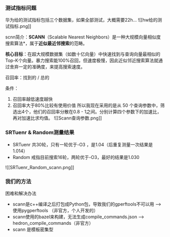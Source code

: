 ### 测试指标问题
华为给的测试指标包括三个数据集，如果全部测试，大概需要22h...
![[hw给的测试指标.png]]

scnn简介：**SCANN​**​（Scalable Nearest Neighbors）是一种​大规模向量相似度搜索算法​*，属于​**​近似最近邻搜索​**​的范畴。

**​核心目标​**​：在超大规模数据集（如数十亿向量）中快速找到与查询向量最相似的Top-K个向量。暴力搜索能100%召回，但速度极慢，因此近似邻近搜索算法就通过舍弃一定的准确度，来提高搜索速度。

召回率：找到的 / 总的

条件：
1. 召回率越低速度越快 
2. 召回率大于80%比较有使用价值
所以我现在采用的是从 50 个查询参数中，筛选出4个，他们的召回率分散在0.8 - 1之间。分别计算四个参数下的加速比，再对加速比求均值。
![[Scann查询参数.png]]

### SRTuenr & Random测量结果
* SRTuenr 共30轮，只有一轮优于-O3 ，是1.04（后重复测量一次结果是1.014）
* Random 戒指目前搜索16轮，两轮优于-O3，最好的结果是1.030

![[SRTuenr_Random_scann.png]]

### 我们的方法
困难和解决办法
* scann是c++编译之后打包成Python包，导致我们的gperftools不可以用 --> 使用pygperftools （非官方，个人开发的）
* scann使用的bazel来构建，无法生成compile_commands.json --> hedron_compile_commands（非官方）
* scann 是模板密集型
	
